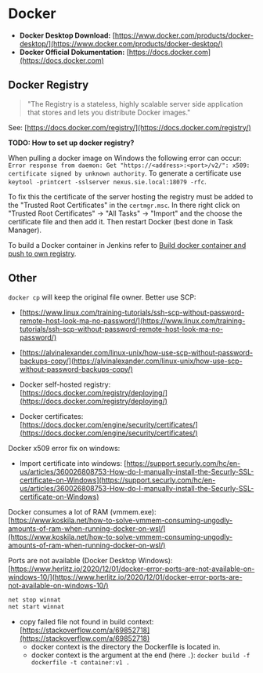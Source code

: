 # Docker

- **Docker Desktop Download:** [https://www.docker.com/products/docker-desktop/](https://www.docker.com/products/docker-desktop/)
- **Docker Official Dokumentation:** [https://docs.docker.com](https://docs.docker.com)

## Docker Registry

> "The Registry is a stateless, highly scalable server side application that stores and lets you distribute Docker images."

See: [https://docs.docker.com/registry/](https://docs.docker.com/registry/)

**TODO: How to set up docker registry?**

When pulling a docker image on Windows the following error can occur: `Error response from daemon: Get "https://<address>:<port>/v2/": x509: certificate signed by unknown authority`. To generate a certificate use `keytool -printcert -sslserver nexus.sie.local:18079 -rfc`.

To fix this the certificate of the server hosting the registry must be added to the "Trusted Root Certificates" in the `certmgr.msc`. In there right click on "Trusted Root Certificates" -> "All Tasks" -> "Import" and the choose the certificate file and then add it. Then restart Docker (best done in Task Manager).

To build a Docker container in Jenkins refer to  [Build docker container and push to own registry](./Jenkins.md#build-docker-container-and-push-to-own-registry).

## Other

`docker cp` will keep the original file owner. Better use SCP:

- [https://www.linux.com/training-tutorials/ssh-scp-without-password-remote-host-look-ma-no-password/](https://www.linux.com/training-tutorials/ssh-scp-without-password-remote-host-look-ma-no-password/)
- [https://alvinalexander.com/linux-unix/how-use-scp-without-password-backups-copy/](https://alvinalexander.com/linux-unix/how-use-scp-without-password-backups-copy/)

- Docker self-hosted registry: [https://docs.docker.com/registry/deploying/](https://docs.docker.com/registry/deploying/)
- Docker certificates: [https://docs.docker.com/engine/security/certificates/](https://docs.docker.com/engine/security/certificates/)

Docker x509 error fix on windows:
- Import certificate into windows: [https://support.securly.com/hc/en-us/articles/360026808753-How-do-I-manually-install-the-Securly-SSL-certificate-on-Windows](https://support.securly.com/hc/en-us/articles/360026808753-How-do-I-manually-install-the-Securly-SSL-certificate-on-Windows)

Docker consumes a lot of RAM (vmmem.exe): [https://www.koskila.net/how-to-solve-vmmem-consuming-ungodly-amounts-of-ram-when-running-docker-on-wsl/](https://www.koskila.net/how-to-solve-vmmem-consuming-ungodly-amounts-of-ram-when-running-docker-on-wsl/)

Ports are not available (Docker Desktop Windows): [https://www.herlitz.io/2020/12/01/docker-error-ports-are-not-available-on-windows-10/](https://www.herlitz.io/2020/12/01/docker-error-ports-are-not-available-on-windows-10/)

```cmd
net stop winnat
net start winnat
```

- copy failed file not found in build context: [https://stackoverflow.com/a/69852718](https://stackoverflow.com/a/69852718)
  - docker context is the directory the Dockerfile is located in.
  - docker context is the argument at the end (here `.`): `docker build -f dockerfile -t container:v1 .`
